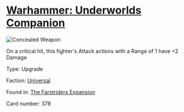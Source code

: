 # [Warhammer: Underworlds Companion](https://guidokessels.github.io/wh-underworlds)

  

![Concealed Weapon](https://warhammerunderworlds.com/wp-content/uploads/sites/6/2018/03/378_ENG.png)

On a critical hit, this fighter's Attack actions with a Range of 1 have +2 Damage

Type: Upgrade

Faction: [Universal](https://guidokessels.github.io/wh-underworlds/factions/universal)

Found in: [The Farstriders Expansion](https://guidokessels.github.io/wh-underworlds/locations/the-farstriders-expansion)

Card number: 378

